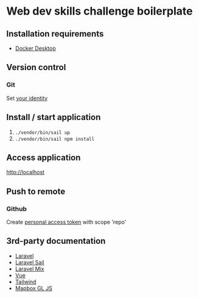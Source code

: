 # Web dev skills challenge boilerplate

## Installation requirements
- [Docker Desktop](https://www.docker.com/products/docker-desktop)

## Version control

### Git
Set [your identity](https://git-scm.com/book/en/v2/Getting-Started-First-Time-Git-Setup)

## Install / start application
1) `./vendor/bin/sail up`
2) `./vendor/bin/sail npm install`

## Access application
[http://localhost](http://localhost)

## Push to remote

### Github
Create [personal access token](https://docs.github.com/en/github/authenticating-to-github/creating-a-personal-access-token) with scope 'repo'

## 3rd-party documentation
- [Laravel](https://laravel.com/docs/8.x)
- [Laravel Sail](https://laravel.com/docs/8.x/sail)
- [Laravel Mix](https://laravel-mix.com/docs/6.0/what-is-mix)
- [Vue](https://v3.vuejs.org/guide/introduction.html)
- [Tailwind](https://tailwindcss.com/docs)
- [Mapbox GL JS](https://docs.mapbox.com/mapbox-gl-js/api/)